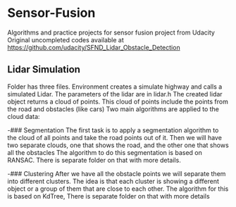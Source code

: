 # Sensor-Fusion
Algorithms and practice projects for sensor fusion project from Udacity
Original uncompleted codes available at https://github.com/udacity/SFND_Lidar_Obstacle_Detection

## Lidar Simulation
Folder has three files.
Environment creates a simulate highway and calls a simulated Lidar. The parameters of the lidar are in lidar.h
The created lidar object returns a cloud of points. This cloud of points include the points from the road and obstacles (like cars)
Two main algorithms are applied to the cloud data:

-### Segmentation
The first task is to apply a segmentation algorithm to the cloud of all points and take the road points out of it. 
Then we will have two separate clouds, one that shows the road, and the other one that shows all the obstacles
The algorithm to do this segmentation is based on RANSAC. There is separate folder on that with more details.

-### Clustering
After we have all the obstacle points we will separate them into different clusters. The idea is that each cluster is showing a different object or a group of them that are close to each other.
The algorithm for this is based on KdTree, There is separate folder on that with more details
